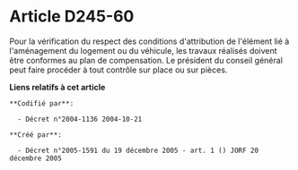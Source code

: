 # Article D245-60

Pour la vérification du respect des conditions d'attribution de l'élément lié à l'aménagement du logement ou du véhicule, les
travaux réalisés doivent être conformes au plan de compensation. Le président du conseil général peut faire procéder à tout
contrôle sur place ou sur pièces.

**Liens relatifs à cet article**

	**Codifié par**:

	  - Décret n°2004-1136 2004-10-21

	**Créé par**:

	  - Décret n°2005-1591 du 19 décembre 2005 - art. 1 () JORF 20 décembre 2005
